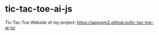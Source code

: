 # tic-tac-toe-ai-js
Tic-Tac-Toe 
Website of my project:
https://appyem2.github.io/tic-tac-toe-ai-js/
